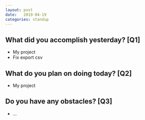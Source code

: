 ```yaml
---
layout:	post
date:	2019-04-19
categories:	standup
---
```

## What did you accomplish yesterday? [Q1]

- My project
- Fix export csv

## What do you plan on doing today? [Q2]

- My project

## Do you have any obstacles? [Q3]

- ...